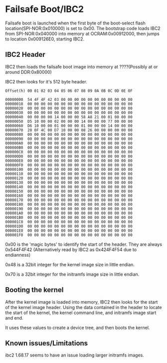 # Failsafe Boot/IBC2

Failsafe boot is launched when the first byte of the boot-select flash location(SPI-NOR:0x010000) is set to 0x00. The bootstrap code loads IBC2 from SPI-NOR:0x040000 into memory at OCRAM:0x00912000, then jumps to location 0x009126E0, starting IBC2.


## IBC2 Header

IBC2 then loads the failsafe boot image into memory at ????(Possibly at or around DDR:0x80000)

IBC2 then looks for it's 512 byte header.

```
Offset(h) 00 01 02 03 04 05 06 07 08 09 0A 0B 0C 0D 0E 0F

00000000  54 4F 4F 42 03 00 00 00 00 00 00 00 00 00 00 00
00000010  00 00 00 00 00 00 00 00 00 00 00 00 00 00 00 00
00000020  00 00 00 00 00 00 00 00 00 00 00 00 00 00 00 00
00000030  00 00 00 00 00 00 00 00 00 00 00 00 00 00 00 00
00000040  00 00 00 00 14 00 00 00 58 A8 21 00 01 00 00 00
00000050  D5 10 00 00 02 00 00 00 14 00 00 00 77 00 00 00
00000060  D6 10 00 00 01 00 00 00 01 00 00 00 14 00 00 00
00000070  28 0F 4C 00 D7 10 00 00 08 26 00 00 00 00 00 00
00000080  00 00 00 00 00 00 00 00 00 00 00 00 00 00 00 00
00000090  00 00 00 00 00 00 00 00 00 00 00 00 00 00 00 00
000000A0  00 00 00 00 00 00 00 00 00 00 00 00 00 00 00 00
000000B0  00 00 00 00 00 00 00 00 00 00 00 00 00 00 00 00
000000C0  00 00 00 00 00 00 00 00 00 00 00 00 00 00 00 00
000000D0  00 00 00 00 00 00 00 00 00 00 00 00 00 00 00 00
000000E0  00 00 00 00 00 00 00 00 00 00 00 00 00 00 00 00
000000F0  00 00 00 00 00 00 00 00 00 00 00 00 00 00 00 00
00000100  00 00 00 00 00 00 00 00 00 00 00 00 00 00 00 00
00000110  00 00 00 00 00 00 00 00 00 00 00 00 00 00 00 00
00000120  00 00 00 00 00 00 00 00 00 00 00 00 00 00 00 00
00000130  00 00 00 00 00 00 00 00 00 00 00 00 00 00 00 00
00000140  00 00 00 00 00 00 00 00 00 00 00 00 00 00 00 00
00000150  00 00 00 00 00 00 00 00 00 00 00 00 00 00 00 00
00000160  00 00 00 00 00 00 00 00 00 00 00 00 00 00 00 00
00000170  00 00 00 00 00 00 00 00 00 00 00 00 00 00 00 00
00000180  00 00 00 00 00 00 00 00 00 00 00 00 00 00 00 00
00000190  00 00 00 00 00 00 00 00 00 00 00 00 00 00 00 00
000001A0  00 00 00 00 00 00 00 00 00 00 00 00 00 00 00 00
000001B0  00 00 00 00 00 00 00 00 00 00 00 00 00 00 00 00
000001C0  00 00 00 00 00 00 00 00 00 00 00 00 00 00 00 00
000001D0  00 00 00 00 00 00 00 00 00 00 00 00 00 00 00 00
000001E0  00 00 00 00 00 00 00 00 00 00 00 00 00 00 00 00
000001F0  00 00 00 00 00 00 00 00 00 00 00 00 00 00 00 00
```


0x00 is the 'magic bytes' to identify the start of the header. They are always 0x544F4F42 (Alternatively read by IBC2 as 0x424F4F54 due to endianness)

0x48 is a 32bit integer for the kernel image size in little endian.

0x70 is a 32bit integer for the initramfs image size in little endian.


## Booting the kernel
After the kernel image is loaded into memory, IBC2 then looks for the start of the kernel image header. Using the data contained in the header to locate the start of the kernel, the kernel command line, and initramfs image start and end.

It uses these values to create a device tree, and then boots the kernel.



## Known issues/Limitations
ibc2 1.68.17 seems to have an issue loading larger initramfs images.